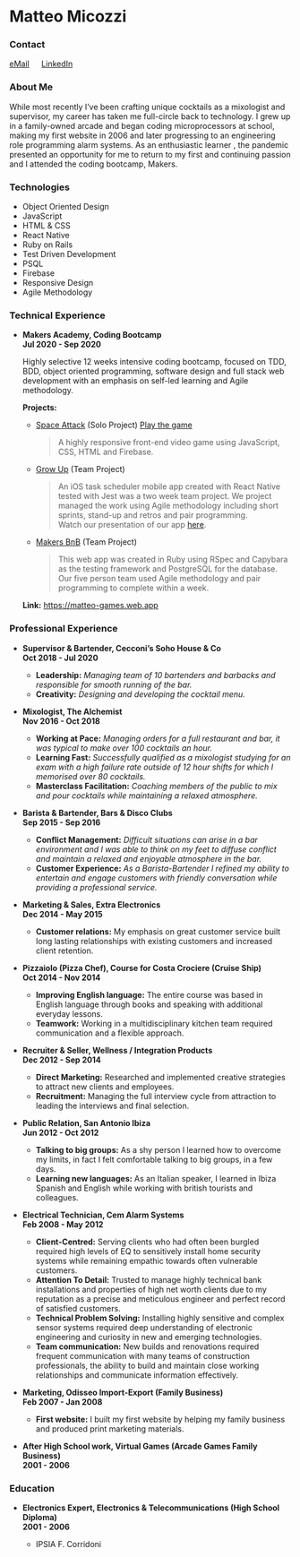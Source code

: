 # Matteo Micozzi

### Contact
[eMail](mailto:micozzimatteo@yahoo.it?subject=[GitHub]) &emsp; [LinkedIn](https://www.linkedin.com/in/matteo-micozzi-31947873/)

### About Me
While most recently I’ve been crafting unique cocktails as a mixologist and supervisor, my career has taken me full-circle back to technology. I grew up in a family-owned arcade and began coding microprocessors at school, making my first website in 2006 and later progressing to an engineering role programming alarm systems. As an enthusiastic learner , the pandemic presented an opportunity for me to return to my first and continuing passion and I attended the coding bootcamp, Makers.

### Technologies
* Object Oriented Design  
* JavaScript  
* HTML & CSS  
* React Native  
* Ruby on Rails	 
* Test Driven Development  
* PSQL  
* Firebase  
* Responsive Design  
* Agile Methodology  

### Technical Experience
* **Makers Academy, Coding Bootcamp**  
**Jul 2020 - Sep 2020**  

  Highly selective 12 weeks intensive coding bootcamp, focused on TDD, BDD, object oriented programming, software design and full stack web development with  an emphasis on self-led learning and Agile methodology.  
  
  **Projects:**
    * [Space Attack](https://github.com/MatteoMicozzi/SpaceAttack) (Solo Project) [Play the game](https://matteo-games.web.app/)  
      > A highly responsive front-end video game using JavaScript, CSS, HTML and Firebase.  
    * [Grow Up](https://github.com/MatteoMicozzi/growup) (Team Project)									
      > An iOS task scheduler mobile app created with React Native tested with Jest was a two week team project.
      We project managed the work using Agile methodology including short sprints, stand-up and retros and pair programming.  
      Watch our presentation of our app [here](https://www.youtube.com/watch?v=YatQ7l54Xjc).  
    * [Makers BnB](https://github.com/MatteoMicozzi/makersbnb) (Team Project)									
      > This web app was created in Ruby using RSpec and Capybara as the testing framework and PostgreSQL for the database.  
      Our five person team used Agile methodology and pair programming to complete within a week.


  **Link:** 	https://matteo-games.web.app

### Professional Experience

* **Supervisor & Bartender, Cecconi’s Soho House & Co**  
**Oct 2018 - Jul 2020**  

  * **Leadership:** _Managing team of 10 bartenders and barbacks and responsible for smooth running of the bar._
  * **Creativity:** _Designing and developing the cocktail menu._  

* **Mixologist, The Alchemist**  
**Nov 2016 - Oct 2018**  
  
  * **Working at Pace:** _Managing orders for a full restaurant and bar, it was typical to make over 100 cocktails an hour._
  * **Learning Fast:** _Successfully qualified as a mixologist studying for an exam with a high failure rate outside of 12 hour shifts for which I memorised over 80 cocktails._
  * **Masterclass Facilitation:** _Coaching members of the public to mix and pour cocktails while maintaining a relaxed atmosphere._ 

* **Barista & Bartender, Bars & Disco Clubs**  
**Sep 2015 - Sep 2016**

  * **Conflict Management:** _Difficult situations can arise in a bar environment and I was able to think on my feet to diffuse conflict and maintain a relaxed and enjoyable atmosphere in the bar._
  * **Customer Experience:** _As a Barista-Bartender I refined my ability to entertain and engage customers with friendly conversation while providing a professional service._

* **Marketing & Sales, Extra Electronics**  
**Dec 2014 - May 2015**  

  * **Customer relations:** My emphasis on great customer service built long lasting relationships with existing customers and increased client retention.

* **Pizzaiolo (Pizza Chef), Course for Costa Crociere (Cruise Ship)**  
**Oct 2014 - Nov 2014**  

  * **Improving English language:** The entire course was based in English language through books and speaking with additional everyday lessons.
  * **Teamwork:** Working in a multidisciplinary kitchen team required communication and a flexible approach.

* **Recruiter & Seller, Wellness / Integration Products**  
**Dec 2012 - Sep 2014**  

  * **Direct Marketing:** Researched and implemented creative strategies to attract new clients and employees.
  * **Recruitment:** Managing the full interview cycle from attraction to leading the interviews and final selection.  

* **Public Relation, San Antonio Ibiza**  
**Jun 2012 - Oct 2012**  

  * **Talking to big groups:** As a shy person I learned how to overcome my limits, in fact I felt comfortable talking to big groups, in a few days.
  * **Learning new languages:** As an Italian speaker, I learned in Ibiza Spanish and English while working with british tourists and colleagues.

* **Electrical Technician, Cem Alarm Systems**  
**Feb 2008 - May 2012**  

  * **Client-Centred:** Serving clients who had often been burgled required high levels of EQ to sensitively install home security systems while remaining empathic towards often vulnerable customers.
  * **Attention To Detail:** Trusted to manage highly technical bank installations and properties of high net worth clients due to my reputation as a precise and meticulous engineer and perfect record of satisfied customers.
  * **Technical Problem Solving:** Installing highly sensitive and complex sensor systems required deep understanding of electronic engineering and curiosity in new and emerging technologies.
  * **Team communication:** New builds and renovations required frequent communication with many teams of construction professionals, the ability to build and maintain close working relationships and communicate information effectively.

* **Marketing, Odisseo Import-Export (Family Business)**  
**Feb 2007 - Jan 2008**  

  * **First website:** I built my first website by helping my family business and produced print marketing materials.

* **After High School work, Virtual Games (Arcade Games Family Business)**  
**2001 - 2006**

### Education
* **Electronics Expert, Electronics & Telecommunications (High School Diploma)**  
**2001 - 2006**  

  * IPSIA F. Corridoni


